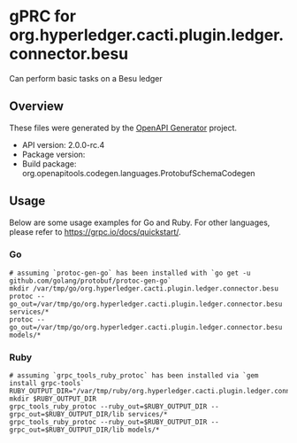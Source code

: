 # gPRC for org.hyperledger.cacti.plugin.ledger.connector.besu

Can perform basic tasks on a Besu ledger

## Overview
These files were generated by the [OpenAPI Generator](https://openapi-generator.tech) project.

- API version: 2.0.0-rc.4
- Package version: 
- Build package: org.openapitools.codegen.languages.ProtobufSchemaCodegen

## Usage

Below are some usage examples for Go and Ruby. For other languages, please refer to https://grpc.io/docs/quickstart/.

### Go
```
# assuming `protoc-gen-go` has been installed with `go get -u github.com/golang/protobuf/protoc-gen-go`
mkdir /var/tmp/go/org.hyperledger.cacti.plugin.ledger.connector.besu
protoc --go_out=/var/tmp/go/org.hyperledger.cacti.plugin.ledger.connector.besu services/*
protoc --go_out=/var/tmp/go/org.hyperledger.cacti.plugin.ledger.connector.besu models/*
```

### Ruby
```
# assuming `grpc_tools_ruby_protoc` has been installed via `gem install grpc-tools`
RUBY_OUTPUT_DIR="/var/tmp/ruby/org.hyperledger.cacti.plugin.ledger.connector.besu"
mkdir $RUBY_OUTPUT_DIR
grpc_tools_ruby_protoc --ruby_out=$RUBY_OUTPUT_DIR --grpc_out=$RUBY_OUTPUT_DIR/lib services/*
grpc_tools_ruby_protoc --ruby_out=$RUBY_OUTPUT_DIR --grpc_out=$RUBY_OUTPUT_DIR/lib models/*
```
